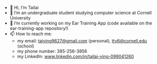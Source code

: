 - 👋 Hi, I’m Tailai
- 👀 I’m an undergraduate student studying computer science at Cornell University
- 🌱 I’m currently working on my Ear Training App (code available on the ear-training-app repository!)
- 📫 How to reach me:
  - my email: taiying9627@gmail.com (personal), tty6@cornell.edu (school)
  - my phone number: 385-256-3856
  - my LinkedIn: www.linkedin.com/in/tailai-ying-099041260

<!---
tailaiying32/tailaiying32 is a ✨ special ✨ repository because its `README.md` (this file) appears on your GitHub profile.
You can click the Preview link to take a look at your changes.
--->
